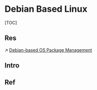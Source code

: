 # Debian Based Linux

[TOC]



## Res
↗ [Debian-based OS Package Management](../../../🐚%20Shell%20&%20Terminals%20(Console)/📦%20Package%20Management/Debian-based%20OS%20Package%20Management/Debian-based%20OS%20Package%20Management.md)



## Intro


## Ref

